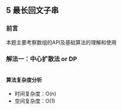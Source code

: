 ## 5 最长回文子串

### 前言
本题主要考察数组的API及基础算法的理解和使用


### 解法一：中心扩散法 or DP


```js
```

#### 算法复杂度分析
- 时间复杂度：O(n)
- 空间复杂度：O(1) 
&nbsp;
    